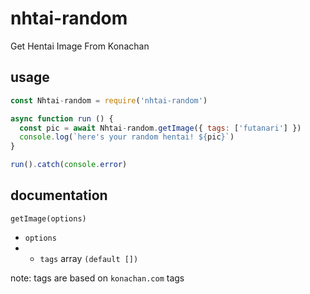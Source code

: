 # nhtai-random

Get Hentai Image From Konachan

## usage

```javascript
const Nhtai-random = require('nhtai-random')

async function run () {
  const pic = await Nhtai-random.getImage({ tags: ['futanari'] })
  console.log(`here's your random hentai! ${pic}`)
}

run().catch(console.error)
```

## documentation

`getImage(options)`
* `options`
* * `tags` array `(default [])`

note: tags are based on `konachan.com` tags
